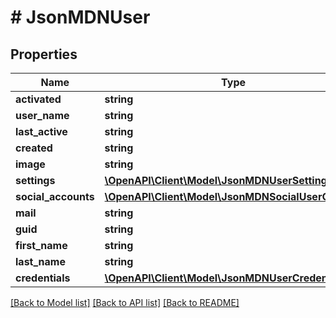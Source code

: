# # JsonMDNUser

## Properties

Name | Type | Description | Notes
------------ | ------------- | ------------- | -------------
**activated** | **string** |  | [optional]
**user_name** | **string** |  | [optional]
**last_active** | **string** |  | [optional]
**created** | **string** |  | [optional]
**image** | **string** |  | [optional]
**settings** | [**\OpenAPI\Client\Model\JsonMDNUserSetting[]**](JsonMDNUserSetting.md) |  | [optional]
**social_accounts** | [**\OpenAPI\Client\Model\JsonMDNSocialUserObject[]**](JsonMDNSocialUserObject.md) |  | [optional]
**mail** | **string** |  | [optional]
**guid** | **string** |  | [optional]
**first_name** | **string** |  | [optional]
**last_name** | **string** |  | [optional]
**credentials** | [**\OpenAPI\Client\Model\JsonMDNUserCredentials**](JsonMDNUserCredentials.md) |  | [optional]

[[Back to Model list]](../../README.md#models) [[Back to API list]](../../README.md#endpoints) [[Back to README]](../../README.md)
